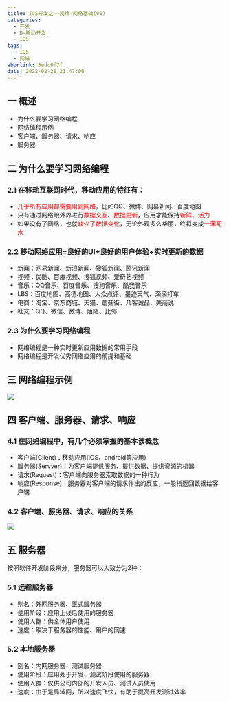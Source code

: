 ```yaml
---
title: IOS开发之——网络-网络基础(01)
categories:
  - 开发
  - D-移动开发
  - IOS
tags:
  - IOS
  - 网络
abbrlink: 5edc0f7f
date: 2022-02-28 21:47:06
---
```

## 一 概述

* 为什么要学习网络编程
* 网络编程示例
* 客户端、服务器、请求、响应
* 服务器

<!--more-->

## 二 为什么要学习网络编程
### 2.1 在移动互联网时代，移动应用的特征有：

* <font color=red>几乎所有应用都需要用到网络</font>，比如QQ、微博、网易新闻、百度地图
* 只有通过网络跟外界进行<font color=red>数据交互</font>、<font color=red>数据更新</font>，应用才能保持<font color=red>新鲜、活力</font>
* 如果没有了网络，也就<font color=red>缺少了数据变化</font>，无论外观多么华丽，终将变成<font color=red>一潭死水</font>

### 2.2  移动网络应用=良好的UI+良好的用户体验+实时更新的数据

* 新闻：网易新闻、新浪新闻、搜狐新闻、腾讯新闻
* 视频：优酷、百度视频、搜狐视频、爱奇艺视频
* 音乐：QQ音乐、百度音乐、搜狗音乐、酷我音乐
* LBS：百度地图、高德地图、大众点评、墨迹天气、滴滴打车
* 电商：淘宝、京东商城、天猫、蘑菇街、凡客诚品、美丽说
* 社交：QQ、微信、微博、陌陌、比邻

### 2.3 为什么要学习网络编程

* 网络编程是一种实时更新应用数据的常用手段
* 网络编程是开发优秀网络应用的前提和基础

## 三 网络编程示例

![][1]

## 四 客户端、服务器、请求、响应

### 4.1 在网络编程中，有几个必须掌握的基本该概念

* 客户端(Client)：移动应用(iOS、android等应用)
* 服务器(Servver)：为客户端提供服务、提供数据、提供资源的机器
* 请求(Request)：客户端向服务器索取数据的一种行为
* 响应(Response)：服务器对客户端的请求作出的反应，一般指返回数据给客户端

### 4.2 客户端、服务器、请求、响应的关系

![][2]

## 五 服务器

按照软件开发阶段来分，服务器可以大致分为2种：

###  5.1 远程服务器

* 别名：外网服务器、正式服务器
* 使用阶段：应用上线后使用的服务器
* 使用人群：供全体用户使用
* 速度：取决于服务器的性能、用户的网速

###  5.2 本地服务器

* 别名：内网服务器、测试服务器
* 使用阶段：应用处于开发、测试阶段使用的服务器
* 使用人群：仅供公司内部的开发人员、测试人员使用
* 速度：由于是局域网，所以速度飞快，有助于提高开发测试效率



[1]:https://raw.githubusercontent.com/PGzxc/CDN/master/blog-ios/ios-internet-dev-samples.png
[2]:https://raw.githubusercontent.com/PGzxc/CDN/master/blog-ios/ios-internet-client-server-view.png

